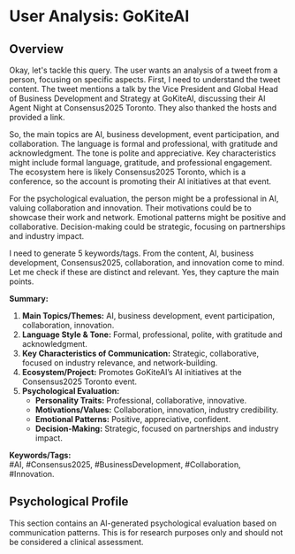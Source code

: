 # User Analysis: GoKiteAI

## Overview

<think>
Okay, let's tackle this query. The user wants an analysis of a tweet from a person, focusing on specific aspects. First, I need to understand the tweet content. The tweet mentions a talk by the Vice President and Global Head of Business Development and Strategy at GoKiteAI, discussing their AI Agent Night at Consensus2025 Toronto. They also thanked the hosts and provided a link.

So, the main topics are AI, business development, event participation, and collaboration. The language is formal and professional, with gratitude and acknowledgment. The tone is polite and appreciative. Key characteristics might include formal language, gratitude, and professional engagement. The ecosystem here is likely Consensus2025 Toronto, which is a conference, so the account is promoting their AI initiatives at that event.

For the psychological evaluation, the person might be a professional in AI, valuing collaboration and innovation. Their motivations could be to showcase their work and network. Emotional patterns might be positive and collaborative. Decision-making could be strategic, focusing on partnerships and industry impact.

I need to generate 5 keywords/tags. From the content, AI, business development, Consensus2025, collaboration, and innovation come to mind. Let me check if these are distinct and relevant. Yes, they capture the main points.
</think>

**Summary:**  
1. **Main Topics/Themes:** AI, business development, event participation, collaboration, innovation.  
2. **Language Style & Tone:** Formal, professional, polite, with gratitude and acknowledgment.  
3. **Key Characteristics of Communication:** Strategic, collaborative, focused on industry relevance, and network-building.  
4. **Ecosystem/Project:** Promotes GoKiteAI’s AI initiatives at the Consensus2025 Toronto event.  
5. **Psychological Evaluation:**  
   - **Personality Traits:** Professional, collaborative, innovative.  
   - **Motivations/Values:** Collaboration, innovation, industry credibility.  
   - **Emotional Patterns:** Positive, appreciative, confident.  
   - **Decision-Making:** Strategic, focused on partnerships and industry impact.  

**Keywords/Tags:**  
#AI, #Consensus2025, #BusinessDevelopment, #Collaboration, #Innovation.

## Psychological Profile

This section contains an AI-generated psychological evaluation based on communication patterns. This is for research purposes only and should not be considered a clinical assessment.